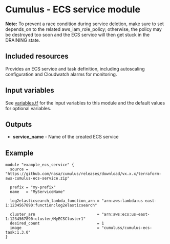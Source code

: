# Cumulus - ECS service module

**Note:** To prevent a race condition during service deletion, make sure to set
depends_on to the related aws_iam_role_policy; otherwise, the policy may be
destroyed too soon and the ECS service will then get stuck in the DRAINING
state.

## Included resources

Provides an ECS service and task definition, including autoscaling configuration and Cloudwatch alarms for monitoring.

## Input variables

See [variables.tf](./variables.tf) for the input variables to this module and the default values for optional variables.

## Outputs

- **service_name** - Name of the created ECS service

## Example

```hcl
module "example_ecs_service" {
  source = "https://github.com/nasa/cumulus/releases/download/vx.x.x/terraform-aws-cumulus-ecs-service.zip"

  prefix = "my-prefix"
  name   = "MyServiceName"

  log2elasticsearch_lambda_function_arn = "arn:aws:lambda:us-east-1:1234567890:function:log2elasticsearch"

  cluster_arn                           = "arn:aws:ecs:us-east-1:1234567890:cluster/MyECSCluster1"
  desired_count                         = 1
  image                                 = "cumuluss/cumulus-ecs-task:1.3.0"
}
```
